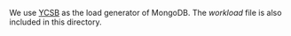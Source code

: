 We use [YCSB](https://github.com/brianfrankcooper/YCSB) as the load generator of MongoDB. The *workload* file is also included in this directory.
